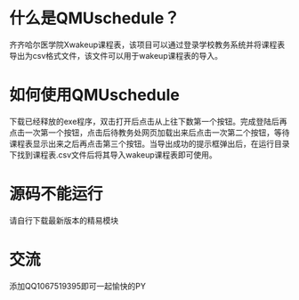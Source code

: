 # 什么是QMUschedule？
齐齐哈尔医学院Xwakeup课程表，该项目可以通过登录学校教务系统并将课程表导出为csv格式文件，该文件可以用于wakeup课程表的导入。
# 如何使用QMUschedule
下载已经释放的exe程序，双击打开后点击从上往下数第一个按钮。完成登陆后再点击一次第一个按钮，点击后待教务处网页加载出来后点击一次第二个按钮，等待课程表显示出来之后再点击第三个按钮。当导出成功的提示框弹出后，在运行目录下找到课程表.csv文件后将其导入wakeup课程表即可使用。
# 源码不能运行
请自行下载最新版本的精易模块
# 交流
添加QQ1067519395即可一起愉快的PY
